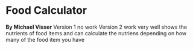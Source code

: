 # Food Calculator
**By Michael Visser**
Version 1 no work
Version 2 work very well
shows the nutrients of food items and can calculate the nutriens depending on how many of the food item you have
